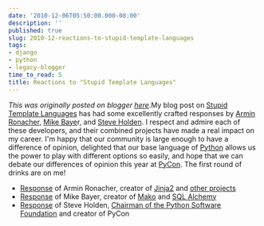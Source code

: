 ```yaml
---
date: '2010-12-06T05:50:00.000-08:00'
description: ''
published: true
slug: 2010-12-reactions-to-stupid-template-languages
tags:
- django
- python
- legacy-blogger
time_to_read: 5
title: Reactions to "Stupid Template Languages"
---
```


*This was originally posted on blogger [here](https://pydanny.blogspot.com/2010/12/reactions-to-stupid-template-languages.html)*.My blog post on <a href="http://pydanny.blogspot.com/2010/12/stupid-template-languages.html">Stupid Template Languages</a>&nbsp;has had some excellently crafted responses by&nbsp;<a href="http://lucumr.pocoo.org/about/">Armin Ronacher</a>,&nbsp;<a href="http://techspot.zzzeek.org/">Mike Baye</a>r, and&nbsp;<a href="http://holdenweb.blogspot.com/">Steve Holden</a>.&nbsp;I respect and admire each of these developers, and their combined projects have made a real impact on my career. I'm happy that our community is large enough to have a difference of opinion, delighted that our base language of <a href="http://python.org/">Python</a> allows us the power to play with different options so easily, and hope that we can debate our differences of opinion this year at <a href="http://us.pycon.org/">PyCon</a>. The first round of drinks are on me!<br /><ul><li><a href="http://lucumr.pocoo.org/2010/12/5/not-so-stupid-template-languages/">Response</a> of&nbsp;Armin Ronacher, creator of <a href="http://jinja.pocoo.org/">Jinja2</a> and <a href="http://lucumr.pocoo.org/projects/">other projects</a></li><li><a href="http://techspot.zzzeek.org/2010/12/04/in-response-to-stupid-template-languages/">Response</a> of&nbsp;Mike Bayer, creator of <a href="http://www.makotemplates.org/">Mako</a> and <a href="http://sqlalchemy.org/">SQL Alchemy</a></li><li><a href="http://holdenweb.blogspot.com/2010/12/templating-systems.html">Response</a> of&nbsp;Steve Holden, <a href="http://www.python.org/psf/">Chairman of the Python Software Foundation</a> and creator of PyCon</li></ul>